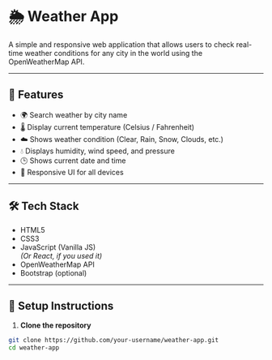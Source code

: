 # 🌦️ Weather App

A simple and responsive web application that allows users to check real-time weather conditions for any city in the world using the OpenWeatherMap API.

---

## 🚀 Features

- 🌍 Search weather by city name
- 🌡️ Display current temperature (Celsius / Fahrenheit)
- ☁️ Shows weather condition (Clear, Rain, Snow, Clouds, etc.)
- 💧 Displays humidity, wind speed, and pressure
- 🕒 Shows current date and time
- 📱 Responsive UI for all devices

---

## 🛠️ Tech Stack

- HTML5
- CSS3
- JavaScript (Vanilla JS)  
*(Or React, if you used it)*
- OpenWeatherMap API
- Bootstrap (optional)

---

## 🔧 Setup Instructions

1. **Clone the repository**

```bash
git clone https://github.com/your-username/weather-app.git
cd weather-app

